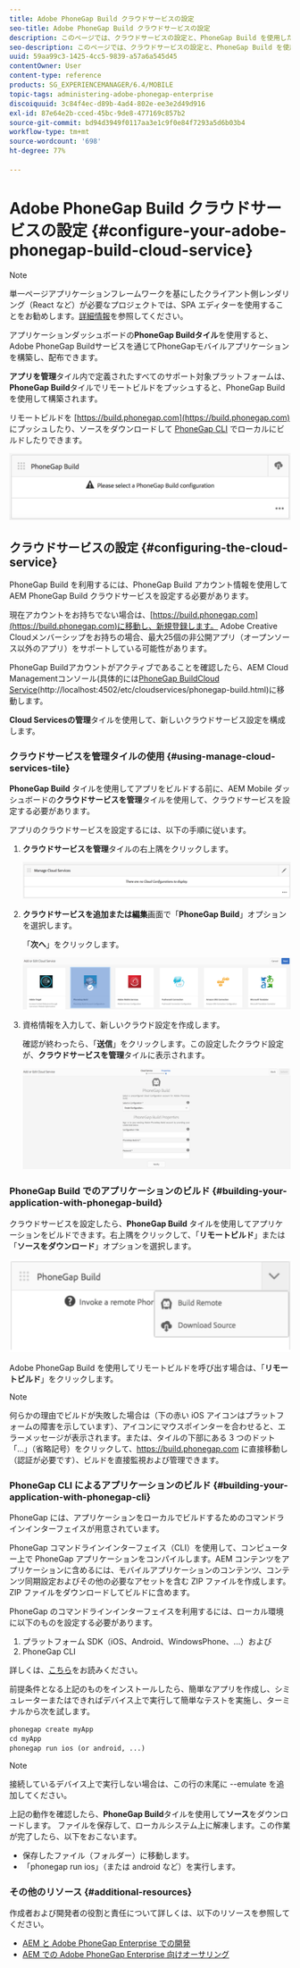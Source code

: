 ```yaml
---
title: Adobe PhoneGap Build クラウドサービスの設定
seo-title: Adobe PhoneGap Build クラウドサービスの設定
description: このページでは、クラウドサービスの設定と、PhoneGap Build を使用したアプリケーションのビルドについて説明します。
seo-description: このページでは、クラウドサービスの設定と、PhoneGap Build を使用したアプリケーションのビルドについて説明します。
uuid: 59aa99c3-1425-4cc5-9839-a57a6a545d45
contentOwner: User
content-type: reference
products: SG_EXPERIENCEMANAGER/6.4/MOBILE
topic-tags: administering-adobe-phonegap-enterprise
discoiquuid: 3c84f4ec-d89b-4ad4-802e-ee3e2d49d916
exl-id: 87e64e2b-cced-45bc-9de8-477169c857b2
source-git-commit: bd94d3949f0117aa3e1c9f0e84f7293a5d6b03b4
workflow-type: tm+mt
source-wordcount: '698'
ht-degree: 77%

---
```


# Adobe PhoneGap Build クラウドサービスの設定  {#configure-your-adobe-phonegap-build-cloud-service}

>[!NOTE]
>
>単一ページアプリケーションフレームワークを基にしたクライアント側レンダリング（React など）が必要なプロジェクトでは、SPA エディターを使用することをお勧めします。[詳細情報](/help/sites-developing/spa-overview.md)を参照してください。

アプリケーションダッシュボードの&#x200B;**PhoneGap Buildタイル**&#x200B;を使用すると、Adobe PhoneGap Buildサービスを通じてPhoneGapモバイルアプリケーションを構築し、配布できます。

**アプリを管理**&#x200B;タイル内で定義されたすべてのサポート対象プラットフォームは、**PhoneGap Build**&#x200B;タイルでリモートビルドをプッシュすると、PhoneGap Buildを使用して構築されます。

リモートビルドを [https://build.phonegap.com](https://build.phonegap.com) にプッシュしたり、ソースをダウンロードして [PhoneGap CLI](https://docs.phonegap.com/references/phonegap-cli/) でローカルにビルドしたりできます。

![PhoneGap Build タイル](assets/chlimage_1-60.png)

## クラウドサービスの設定 {#configuring-the-cloud-service}

PhoneGap Build を利用するには、PhoneGap Build アカウント情報を使用して AEM PhoneGap Build クラウドサービスを設定する必要があります。

現在アカウントをお持ちでない場合は、[https://build.phonegap.com](https://build.phonegap.com)に移動し、新規登録します。 Adobe Creative Cloudメンバーシップをお持ちの場合、最大25個の非公開アプリ（オープンソース以外のアプリ）をサポートしている可能性があります。

PhoneGap Buildアカウントがアクティブであることを確認したら、AEM Cloud Managementコンソール(具体的には[PhoneGap BuildCloud Service](http://localhost:4502/etc/cloudservices/phonegap-build.html)(http://localhost:4502/etc/cloudservices/phonegap-build.html)に移動します。

**Cloud Servicesの管理**&#x200B;タイルを使用して、新しいクラウドサービス設定を構成します。

### クラウドサービスを管理タイルの使用 {#using-manage-cloud-services-tile}

**PhoneGap Build** タイルを使用してアプリをビルドする前に、AEM Mobile ダッシュボードの&#x200B;**クラウドサービスを管理**&#x200B;タイルを使用して、クラウドサービスを設定する必要があります。

アプリのクラウドサービスを設定するには、以下の手順に従います。

1. **クラウドサービスを管理**&#x200B;タイルの右上隅をクリックします。

   ![chlimage_1-61](assets/chlimage_1-61.png)

1. **クラウドサービスを追加または編集**&#x200B;画面で「**PhoneGap Build**」オプションを選択します。

   「**次へ**」をクリックします。

   ![chlimage_1-62](assets/chlimage_1-62.png)

1. 資格情報を入力して、新しいクラウド設定を作成します。

   確認が終わったら、「**送信**」をクリックします。この設定したクラウド設定が、**クラウドサービスを管理**&#x200B;タイルに表示されます。

   ![chlimage_1-63](assets/chlimage_1-63.png)

### PhoneGap Build でのアプリケーションのビルド {#building-your-application-with-phonegap-build}

クラウドサービスを設定したら、**PhoneGap Build** タイルを使用してアプリケーションをビルドできます。右上隅をクリックして、「**リモートビルド**」または「**ソースをダウンロード**」オプションを選択します。

![chlimage_1-64](assets/chlimage_1-64.png)

Adobe PhoneGap Build を使用してリモートビルドを呼び出す場合は、「**リモートビルド**」をクリックします。

>[!NOTE]
>
>何らかの理由でビルドが失敗した場合は（下の赤い iOS アイコンはプラットフォームの障害を示しています）、アイコンにマウスポインターを合わせると、エラーメッセージが表示されます。または、タイルの下部にある 3 つのドット「...」（省略記号）をクリックして、https://build.phonegap.com に直接移動し（認証が必要です）、ビルドを直接監視および管理できます。

### PhoneGap CLI によるアプリケーションのビルド  {#building-your-application-with-phonegap-cli}

PhoneGap には、アプリケーションをローカルでビルドするためのコマンドラインインターフェイスが用意されています。

PhoneGap コマンドラインインターフェイス（CLI）を使用して、コンピューター上で PhoneGap アプリケーションをコンパイルします。AEM コンテンツをアプリケーションに含めるには、モバイルアプリケーションのコンテンツ、コンテンツ同期設定およびその他の必要なアセットを含む ZIP ファイルを作成します。ZIP ファイルをダウンロードしてビルドに含めます。

PhoneGap のコマンドラインインターフェイスを利用するには、ローカル環境に以下のものを設定する必要があります。

1. プラットフォーム SDK（iOS、Android、WindowsPhone、...）および
1. PhoneGap CLI

詳しくは、[こちら](https://docs.phonegap.com/references/phonegap-cli/)をお読みください。

前提条件となる上記のものをインストールしたら、簡単なアプリを作成し、シミュレーターまたはできればデバイス上で実行して簡単なテストを実施し、ターミナルから次を試します。

```xml
phonegap create myApp
cd myApp
phonegap run ios (or android, ...)
```

>[!NOTE]
>
>接続しているデバイス上で実行しない場合は、この行の末尾に --emulate を追加してください。

上記の動作を確認したら、**PhoneGap Build**&#x200B;タイルを使用して&#x200B;**ソース**&#x200B;をダウンロードします。 ファイルを保存して、ローカルシステム上に解凍します。この作業が完了したら、以下をおこないます。

* 保存したファイル（フォルダー）に移動します。
* 「phonegap run ios」（または android など）を実行します。

### その他のリソース {#additional-resources}

作成者および開発者の役割と責任について詳しくは、以下のリソースを参照してください。

* [AEM と Adobe PhoneGap Enterprise での開発](/help/mobile/developing-in-phonegap.md)
* [AEM での Adobe PhoneGap Enterprise 向けオーサリング](/help/mobile/phonegap.md)
